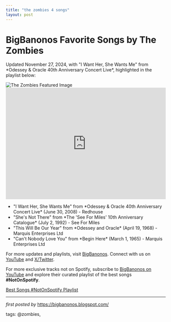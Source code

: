 ```yaml
---
title: "the zombies 4 songs"
layout: post
---
```

<!-- Post Title -->
<h1>BigBanonos Favorite Songs by The Zombies</h1> <!-- Introductory Text -->
<p>Updated November 27, 2024, with "I Want Her, She Wants Me" from *Odessey & Oracle 40th Anniversary Concert Live*, highlighted in the playlist below:</p> <!-- Featured Image -->
<img src="https://www.repertoirerecords.com/wp-content/uploads/2018/10/thezombies-crop.jpg" alt="The Zombies Featured Image"> <!-- Spotify Playlist Embed -->
<iframe src="https://open.spotify.com/embed/playlist/1dRi0CGAjrUzWYjMcXF55e?utm_source=generator" width="100%" height="352" frameBorder="0" allowfullscreen="" allow="autoplay; clipboard-write; encrypted-media; fullscreen; picture-in-picture" loading="lazy"></iframe> <!-- Song Information -->
<ul> <li>"I Want Her, She Wants Me" from *Odessey & Oracle 40th Anniversary Concert Live* (June 30, 2008) - Redhouse</li> <li>"She's Not There" from *The 'See For Miles' 10th Anniversary Catalogue* (July 2, 1992) - See For Miles</li> <li>"This Will Be Our Year" from *Odessey and Oracle* (April 19, 1968) - Marquis Enterprises Ltd</li> <li>"Can't Nobody Love You" from *Begin Here* (March 1, 1965) - Marquis Enterprises Ltd</li>
</ul> <!-- Footer Links -->
<p>For more updates and playlists, visit <a href="https://bigbanonos.blogspot.com/" target="_blank">BigBanonos</a>. Connect with us on <a href="https://www.youtube.com/@BigBanonos" target="_blank">YouTube</a> and <a href="https://x.com/bigbanonos" target="_blank">X/Twitter</a>.</p>


<!--Subscribe and Playlist Links-->
<div>
    <p>For more exclusive tracks not on Spotify, subscribe to <a href="https://www.youtube.com/@BigBanonos" target="_blank">BigBanonos on YouTube</a> and explore their curated playlist of the best songs <strong>#NotOnSpotify</strong>.</p>
    <p><a href="https://www.youtube.com/playlist?list=PLtuNtuTatqI0kFahUCbtbfenC_ET5O_tr" target="_blank">Best Songs #NotOnSpotify Playlist<br /></a></p></div>

<hr />

<p><em>first posted by</em> <a href="https://bigbanonos.blogspot.com/" rel="noopener" target="_new">https://bigbanonos.blogspot.com/</a></p>

<p>tags: @zombies,</p>
